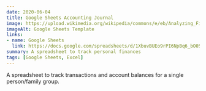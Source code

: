 ```yaml
---
date: 2020-06-04
title: Google Sheets Accounting Journal
image: https://upload.wikimedia.org/wikipedia/commons/e/eb/Analyzing_Financial_Data_%285099605109%29.jpg
imageAlt: Google Sheets Template
links:
- name: Google Sheets
  link: https://docs.google.com/spreadsheets/d/1XbuvBUEo9rPI6NpBq6_bO05HhzVCntWrIRXWTPia2Pc/edit?usp=sharing
summary: A spreadsheet to track personal finances
tags: [Google Sheets, Excel]
---
```


A spreadsheet to track transactions and account balances for a single person/family group.
